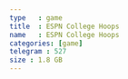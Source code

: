 ```yaml
---
type   : game
title  : ESPN College Hoops
name   : ESPN College Hoops
categories: [game]
telegram : 527
size : 1.8 GB
---
```



